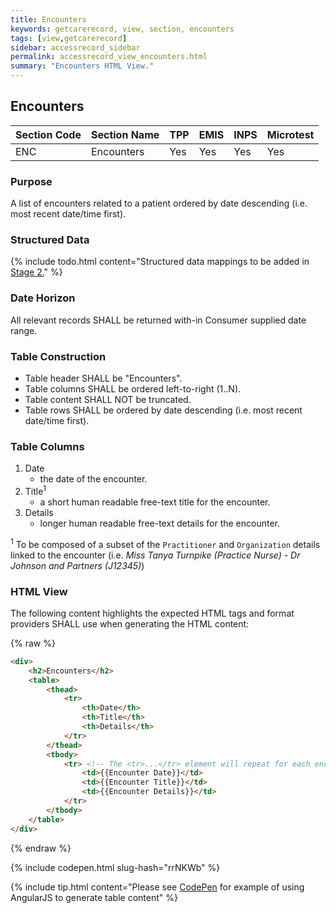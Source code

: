 ```yaml
---
title: Encounters
keywords: getcarerecord, view, section, encounters
tags: [view,getcarerecord]
sidebar: accessrecord_sidebar
permalink: accessrecord_view_encounters.html
summary: "Encounters HTML View."
---
```


## Encounters ##

| Section Code | Section Name | TPP | EMIS | INPS | Microtest |
| ------------ | ------------ |-----|------|------|-----------|
| ENC | Encounters | Yes | Yes | Yes | Yes |

### Purpose ###

A list of encounters related to a patient ordered by date descending (i.e. most recent date/time first).

### Structured Data ###

{% include todo.html content="Structured data mappings to be added in [Stage 2.](designprinciples_maturity_model.html)" %}

### Date Horizon ###

All relevant records SHALL be returned with-in Consumer supplied date range.

### Table Construction ###

- Table header SHALL be "Encounters".
- Table columns SHALL be ordered left-to-right (1..N).
- Table content SHALL NOT be truncated.
- Table rows SHALL be ordered by date descending (i.e. most recent date/time first).

### Table Columns ###

1. Date
	- the date of the encounter.
2. Title<sup>1</sup>
	- a short human readable free-text title for the encounter.
3. Details
	- longer human readable free-text details for the encounter.

<sup>1</sup> To be composed of a subset of the `Practitioner` and `Organization` details linked to the encounter (i.e. *Miss Tanya Turnpike (Practice Nurse) - Dr Johnson and Partners (J12345)*)

### HTML View ###

The following content highlights the expected HTML tags and format providers SHALL use when generating the HTML content:

{% raw %}
```html
<div>
	<h2>Encounters</h2>
	<table>
		<thead>
			<tr>
				<th>Date</th>
				<th>Title</th>
				<th>Details</th>
			</tr>
		</thead>
		<tbody>
			<tr> <!-- The <tr>...</tr> element will repeat for each encounter -->
				<td>{{Encounter Date}}</td>
				<td>{{Encounter Title}}</td>
				<td>{{Encounter Details}}</td>
			</tr>
		</tbody>
	</table>
</div>
```
{% endraw %}

{% include codepen.html slug-hash="rrNKWb" %}

{% include tip.html content="Please see [CodePen](https://codepen.io/gpconnect/pen/rrNKWb) for example of using AngularJS to generate table content" %}